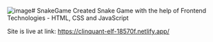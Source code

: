 ![image](https://github.com/SajalGupta0709/SnakeGame/assets/48119538/fbfbee7a-1b02-4d17-8e44-fac58128e4ba)# SnakeGame
Created Snake Game with the help of Frontend Technologies - HTML, CSS and JavaScript

Site is live at link: https://clinquant-elf-18570f.netlify.app/

